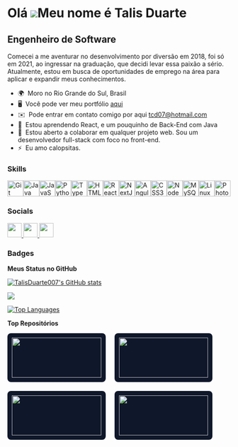 # Olá ![](https://user-images.githubusercontent.com/18350557/176309783-0785949b-9127-417c-8b55-ab5a4333674e.gif)Meu nome é Talis Duarte

## Engenheiro de Software

Comecei a me aventurar no desenvolvimento por diversão em 2018, foi só em 2021, ao ingressar na graduação, que decidi levar essa paixão a sério. Atualmente, estou em busca de oportunidades de emprego na área para aplicar e expandir meus conhecimentos.

- 🌍  Moro no Rio Grande do Sul, Brasil
- 🖥️  Você pode ver meu portfólio [aqui](https://tinyurl.com/Links-Bio-Talis/)
- ✉️  Pode entrar em contato comigo por aqui [tcd07@hotmail.com](mailto:tcd07@hotmail.com)
- 🧠  Estou aprendendo React, e um pouquinho de Back-End com Java
- 🤝  Estou aberto a colaborar em qualquer projeto web. Sou um desenvolvedor full-stack com foco no front-end.
- ⚡  Eu amo calopsitas.

### Skills

<p align="left">
<a href="https://git-scm.com/" target="_blank" rel="noreferrer"><img src="https://raw.githubusercontent.com/danielcranney/readme-generator/main/public/icons/skills/git-colored.svg" width="36" height="36" alt="Git" /></a><a href="https://www.oracle.com/java/" target="_blank" rel="noreferrer"><img src="https://raw.githubusercontent.com/danielcranney/readme-generator/main/public/icons/skills/java-colored.svg" width="36" height="36" alt="Java" /></a><a href="https://developer.mozilla.org/en-US/docs/Web/JavaScript" target="_blank" rel="noreferrer"><img src="https://raw.githubusercontent.com/danielcranney/readme-generator/main/public/icons/skills/javascript-colored.svg" width="36" height="36" alt="JavaScript" /></a><a href="https://www.python.org/" target="_blank" rel="noreferrer"><img src="https://raw.githubusercontent.com/danielcranney/readme-generator/main/public/icons/skills/python-colored.svg" width="36" height="36" alt="Python" /></a><a href="https://www.typescriptlang.org/" target="_blank" rel="noreferrer"><img src="https://raw.githubusercontent.com/danielcranney/readme-generator/main/public/icons/skills/typescript-colored.svg" width="36" height="36" alt="TypeScript" /></a><a href="https://developer.mozilla.org/en-US/docs/Glossary/HTML5" target="_blank" rel="noreferrer"><img src="https://raw.githubusercontent.com/danielcranney/readme-generator/main/public/icons/skills/html5-colored.svg" width="36" height="36" alt="HTML5" /></a><a href="https://reactjs.org/" target="_blank" rel="noreferrer"><img src="https://raw.githubusercontent.com/danielcranney/readme-generator/main/public/icons/skills/react-colored.svg" width="36" height="36" alt="React" /></a><a href="https://nextjs.org/docs" target="_blank" rel="noreferrer"><img src="https://raw.githubusercontent.com/danielcranney/readme-generator/main/public/icons/skills/nextjs-colored.svg" width="36" height="36" alt="NextJs" /></a><a href="https://angular.io/" target="_blank" rel="noreferrer"><img src="https://raw.githubusercontent.com/danielcranney/readme-generator/main/public/icons/skills/angularjs-colored.svg" width="36" height="36" alt="Angular" /></a><a href="https://www.w3.org/TR/CSS/#css" target="_blank" rel="noreferrer"><img src="https://raw.githubusercontent.com/danielcranney/readme-generator/main/public/icons/skills/css3-colored.svg" width="36" height="36" alt="CSS3" /></a><a href="https://nodejs.org/en/" target="_blank" rel="noreferrer"><img src="https://raw.githubusercontent.com/danielcranney/readme-generator/main/public/icons/skills/nodejs-colored.svg" width="36" height="36" alt="NodeJS" /></a><a href="https://www.mysql.com/" target="_blank" rel="noreferrer"><img src="https://raw.githubusercontent.com/danielcranney/readme-generator/main/public/icons/skills/mysql-colored.svg" width="36" height="36" alt="MySQL" /></a><a href="https://www.linux.org" target="_blank" rel="noreferrer"><img src="https://raw.githubusercontent.com/danielcranney/readme-generator/main/public/icons/skills/linux-colored.svg" width="36" height="36" alt="Linux" /></a><a href="https://www.adobe.com/uk/products/photoshop.html" target="_blank" rel="noreferrer"><img src="https://raw.githubusercontent.com/danielcranney/readme-generator/main/public/icons/skills/photoshop-colored.svg" width="36" height="36" alt="Photoshop" /></a>
</p>

### Socials

<p align="left"> <a href="https://www.github.com/TalisDuarte007" target="_blank" rel="noreferrer"> <picture> <source media="(prefers-color-scheme: dark)" srcset="https://raw.githubusercontent.com/danielcranney/readme-generator/main/public/icons/socials/github-dark.svg" /> <source media="(prefers-color-scheme: light)" srcset="https://raw.githubusercontent.com/danielcranney/readme-generator/main/public/icons/socials/github.svg" /> <img src="https://raw.githubusercontent.com/danielcranney/readme-generator/main/public/icons/socials/github.svg" width="32" height="32" /> </picture> </a> <a href="https://www.linkedin.com/in/talis-duarte-51ba9b161" target="_blank" rel="noreferrer"> <picture> <source media="(prefers-color-scheme: dark)" srcset="https://raw.githubusercontent.com/danielcranney/readme-generator/main/public/icons/socials/linkedin-dark.svg" /> <source media="(prefers-color-scheme: light)" srcset="https://raw.githubusercontent.com/danielcranney/readme-generator/main/public/icons/socials/linkedin.svg" /> <img src="https://raw.githubusercontent.com/danielcranney/readme-generator/main/public/icons/socials/linkedin.svg" width="32" height="32" /> </picture> </a> <a href="https://www.x.com/talisduarte007" target="_blank" rel="noreferrer"> <picture> <source media="(prefers-color-scheme: dark)" srcset="https://raw.githubusercontent.com/danielcranney/readme-generator/main/public/icons/socials/twitter-dark.svg" /> <source media="(prefers-color-scheme: light)" srcset="https://raw.githubusercontent.com/danielcranney/readme-generator/main/public/icons/socials/twitter.svg" /> <img src="https://raw.githubusercontent.com/danielcranney/readme-generator/main/public/icons/socials/twitter.svg" width="32" height="32" /> </picture> </a></p>

### Badges

<b>Meus Status no GitHub</b>

<div width="100%" style="justify-content: space-around; gap: 20px;">

<a href="http://www.github.com/TalisDuarte007"><img src="https://github-readme-stats.vercel.app/api?username=TalisDuarte007&show_icons=true&hide=stars,&count_private=true&title_color=ef4444&text_color=ef4444&icon_color=ef4444&bg_color=0f172a&hide_border=true&show_icons=true" alt="TalisDuarte007's GitHub stats" /></a>

<a href="http://www.github.com/TalisDuarte007"><img src="https://github-readme-streak-stats.herokuapp.com/?user=TalisDuarte007&stroke=ef4444&background=0f172a&ring=ef4444&fire=ef4444&currStreakNum=ef4444&currStreakLabel=ef4444&sideNums=ef4444&sideLabels=ef4444&dates=ef4444&hide_border=true" /></a>

<a href="https://github.com/TalisDuarte007" align="left"><img src="https://github-readme-stats.vercel.app/api/top-langs/?username=TalisDuarte007&langs_count=10&title_color=ef4444&text_color=ef4444&icon_color=ef4444&bg_color=0f172a&hide_border=true&locale=en&custom_title=Top%20%Languages" alt="Top Languages" /></a>

</div>

<b>Top Repositórios</b>

<div width="100%" align="center" style="display: flex; flex-wrap: wrap; gap: 20px;">
  <a href="https://github.com/TalisDuarte007/My-Curriculum-React" style="width: 40%; min-height: 90px; display: flex; flex-direction: column; justify-content: space-between; background-color: #0f172a; padding: 10px; border-radius: 8px;">
    <img src="https://github-readme-stats.vercel.app/api/pin/?username=TalisDuarte007&repo=My-Curriculum-React&title_color=ef4444&text_color=ef4444&icon_color=ef4444&bg_color=0f172a&hide_border=true&locale=en" style="width: 100%; height: auto;" />
  </a>
  <a href="https://github.com/TalisDuarte007/Calculadora_Portas" style="width: 40%; min-height: 90px; display: flex; flex-direction: column; justify-content: space-between; background-color: #0f172a; padding: 10px; border-radius: 8px;">
    <img src="https://github-readme-stats.vercel.app/api/pin/?username=TalisDuarte007&repo=Calculadora_Portas&title_color=ef4444&text_color=ef4444&icon_color=ef4444&bg_color=0f172a&hide_border=true&locale=en" style="width: 100%; height: auto;" />
  </a>
  <a href="https://github.com/TalisDuarte007/ClosingTime-" style="width: 40%; min-height: 90px; display: flex; flex-direction: column; justify-content: space-between; background-color: #0f172a; padding: 10px; border-radius: 8px;">
    <img src="https://github-readme-stats.vercel.app/api/pin/?username=TalisDuarte007&repo=ClosingTime-&title_color=ef4444&text_color=ef4444&icon_color=ef4444&bg_color=0f172a&hide_border=true&locale=en" style="width: 100%; height: auto;" />
  </a>
  <a href="https://github.com/TalisDuarte007/my-link-in-bio-" style="width: 40%; min-height: 90px; display: flex; flex-direction: column; justify-content: space-between; background-color: #0f172a; padding: 10px; border-radius: 8px;">
    <img src="https://github-readme-stats.vercel.app/api/pin/?username=TalisDuarte007&repo=my-link-in-bio&title_color=ef4444&text_color=ef4444&icon_color=ef4444&bg_color=0f172a&hide_border=true&locale=en" style="width: 100%; height: auto;" />
  </a>
</div>

<br /><br /><br /><br /><br /><br /><br />
